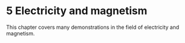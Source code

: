 

# 5 Electricity and magnetism


This chapter covers many demonstrations in the field of electricity and magnetism.
```{tableofcontents}
```